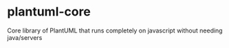 # plantuml-core
Core library of PlantUML that runs completely on javascript without needing java/servers
